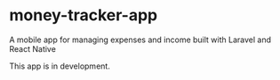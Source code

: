 # money-tracker-app
A mobile app for managing expenses and income built with Laravel and React Native

This app is in development.
